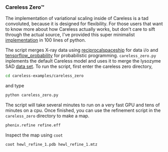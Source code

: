 ### Careless Zero™

The implementation of variational scaling inside of Careless is a tad convoluted, because it is designed for flexibility. 
For those users that want to know more about how Careless actually works, but don't care to sift through the actual source, I've provided this super minimalist [implementation](careless_zero/careless_zero.py) in 100 lines of python. 

The script merges X-ray data using [reciprocalspaceship](https://github.com/rs-station/reciprocalspaceship) for data i/o and [tensorflow_probability](https://www.tensorflow.org/probability) for probabilistic programming.
`careless_zero.py` inplements the default Careless model and uses it to merge the lysozyme SAD [data set](HEWLSSAD.md).
To run the script, first enter the careless zero directory,

```bash
cd careless-examples/careless_zero
```
and type

```bash
python careless_zero.py
```

The script will take several minutes to run on a very fast GPU and tens of minutes on a cpu. Once finished, you can use the refinement script in the `careless_zero` directory to make a map.

```bash
phenix.refine refine.eff
```

Inspect the map using `coot`
```bash
coot hewl_refine_1.pdb hewl_refine_1.mtz
```
